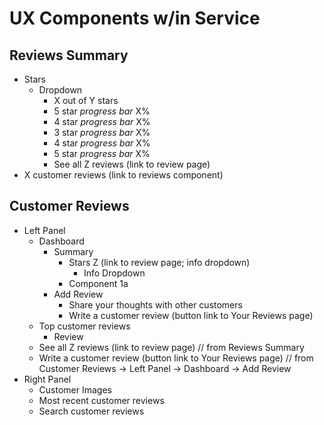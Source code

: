 # UX Components w/in Service

## Reviews Summary
  - Stars
    - Dropdown
      - X out of Y stars
      - 5 star *progress bar* X%
      - 4 star *progress bar* X%
      - 3 star *progress bar* X%
      - 4 star *progress bar* X%
      - 5 star *progress bar* X%
      - See all Z reviews (link to review page)
  - X customer reviews (link to reviews component)

## Customer Reviews
  - Left Panel
    - Dashboard
      - Summary
        - Stars Z (link to review page; info dropdown)
          - Info Dropdown
        - Component 1a
      - Add Review
        - Share your thoughts with other customers
        - Write a customer review (button link to Your Reviews page)
    - Top customer reviews
      - Review
    - See all Z reviews (link to review page) // from Reviews Summary
    - Write a customer review (button link to Your Reviews page) // from Customer Reviews -> Left Panel -> Dashboard -> Add Review
  - Right Panel
    - Customer Images
    - Most recent customer reviews
    - Search customer reviews
    